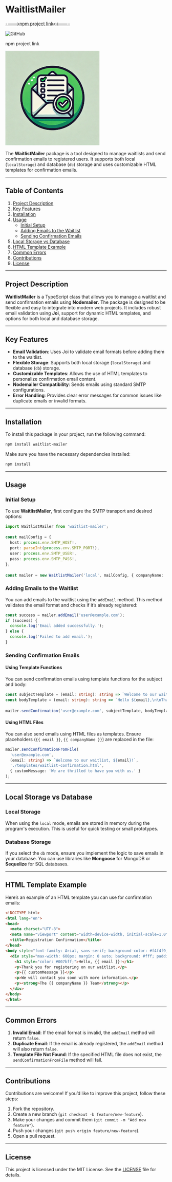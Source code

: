 # WaitlistMailer

[---->npm project link<<----](https://www.npmjs.com/package/waitlist-mailer)

![GitHub](https://img.shields.io/badge/license-MIT-blue.svg) 

npm project link

<img title="" src="WaitlistMailer.webp" alt="Version" width="294" data-align="center">

The **WaitlistMailer** package is a tool designed to manage waitlists and send confirmation emails to registered users. It supports both local (`localStorage`) and database (`db`) storage and uses customizable HTML templates for confirmation emails.

---

## Table of Contents

1. [Project Description](#project-description)
2. [Key Features](#key-features)
3. [Installation](#installation)
4. [Usage](#usage)
   - [Initial Setup](#initial-setup)
   - [Adding Emails to the Waitlist](#adding-emails-to-the-waitlist)
   - [Sending Confirmation Emails](#sending-confirmation-emails)
5. [Local Storage vs Database](#local-storage-vs-database)
6. [HTML Template Example](#html-template-example)
7. [Common Errors](#common-errors)
8. [Contributions](#contributions)
9. [License](#license)

---

## Project Description

**WaitlistMailer** is a TypeScript class that allows you to manage a waitlist and send confirmation emails using **Nodemailer**. The package is designed to be flexible and easy to integrate into modern web projects. It includes robust email validation using **Joi**, support for dynamic HTML templates, and options for both local and database storage.

---

## Key Features

- **Email Validation**: Uses Joi to validate email formats before adding them to the waitlist.
- **Flexible Storage**: Supports both local storage (`localStorage`) and database (`db`) storage.
- **Customizable Templates**: Allows the use of HTML templates to personalize confirmation email content.
- **Nodemailer Compatibility**: Sends emails using standard SMTP configurations.
- **Error Handling**: Provides clear error messages for common issues like duplicate emails or invalid formats.

---

## Installation

To install this package in your project, run the following command:

```bash
npm install waitlist-mailer
```

Make sure you have the necessary dependencies installed:

```bash
npm install
```

---

## Usage

### Initial Setup

To use **WaitlistMailer**, first configure the SMTP transport and desired options:

```typescript
import WaitlistMailer from 'waitlist-mailer';

const mailConfig = {
  host: process.env.SMTP_HOST!,
  port: parseInt(process.env.SMTP_PORT!),
  user: process.env.SMTP_USER!,
  pass: process.env.SMTP_PASS!,
};

const mailer = new WaitlistMailer('local', mailConfig, { companyName: 'Your Company Name' });
```

### Adding Emails to the Waitlist

You can add emails to the waitlist using the `addEmail` method. This method validates the email format and checks if it’s already registered:

```typescript
const success = mailer.addEmail('user@example.com');
if (success) {
  console.log('Email added successfully.');
} else {
  console.log('Failed to add email.');
}
```

### Sending Confirmation Emails

#### Using Template Functions

You can send confirmation emails using template functions for the subject and body:

```typescript
const subjectTemplate = (email: string): string => `Welcome to our waitlist, ${email}!`;
const bodyTemplate = (email: string): string => `Hello ${email},\n\nThank you for registering on our waitlist.`;

mailer.sendConfirmation('user@example.com', subjectTemplate, bodyTemplate);
```

#### Using HTML Files

You can also send emails using HTML files as templates. Ensure placeholders (`{{ email }}`, `{{ companyName }}`) are replaced in the file:

```typescript
mailer.sendConfirmationFromFile(
  'user@example.com',
  (email: string) => `Welcome to our waitlist, ${email}!`,
  './templates/waitlist-confirmation.html',
  { customMessage: 'We are thrilled to have you with us.' }
);
```

---

## Local Storage vs Database

### Local Storage

When using the `local` mode, emails are stored in memory during the program's execution. This is useful for quick testing or small prototypes.

### Database Storage

If you select the `db` mode, ensure you implement the logic to save emails in your database. You can use libraries like **Mongoose** for MongoDB or **Sequelize** for SQL databases.

---

## HTML Template Example

Here’s an example of an HTML template you can use for confirmation emails:

```html
<!DOCTYPE html>
<html lang="en">
<head>
  <meta charset="UTF-8">
  <meta name="viewport" content="width=device-width, initial-scale=1.0">
  <title>Registration Confirmation</title>
</head>
<body style="font-family: Arial, sans-serif; background-color: #f4f4f9; color: #333; padding: 20px;">
  <div style="max-width: 600px; margin: 0 auto; background: #fff; padding: 20px; border-radius: 8px; box-shadow: 0 2px 4px rgba(0, 0, 0, 0.1);">
    <h1 style="color: #007bff;">Hello, {{ email }}!</h1>
    <p>Thank you for registering on our waitlist.</p>
    <p>{{ customMessage }}</p>
    <p>We will contact you soon with more information.</p>
    <p><strong>The {{ companyName }} Team</strong></p>
  </div>
</body>
</html>
```

---

## Common Errors

1. **Invalid Email**: If the email format is invalid, the `addEmail` method will return `false`.
2. **Duplicate Email**: If the email is already registered, the `addEmail` method will also return `false`.
3. **Template File Not Found**: If the specified HTML file does not exist, the `sendConfirmationFromFile` method will fail.

---

## Contributions

Contributions are welcome! If you’d like to improve this project, follow these steps:

1. Fork the repository.
2. Create a new branch (`git checkout -b feature/new-feature`).
3. Make your changes and commit them (`git commit -m "Add new feature"`).
4. Push your changes (`git push origin feature/new-feature`).
5. Open a pull request.

---

## License

This project is licensed under the MIT License. See the [LICENSE](LICENSE) file for details.

